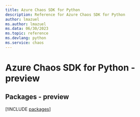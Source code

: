 ```yaml
---
title: Azure Chaos SDK for Python
description: Reference for Azure Chaos SDK for Python
author: lmazuel
ms.author: lmazuel
ms.data: 06/30/2023
ms.topic: reference
ms.devlang: python
ms.service: chaos
---
```

# Azure Chaos SDK for Python - preview
## Packages - preview
[!INCLUDE [packages](chaos-index.md)]